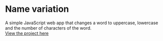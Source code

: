 # Name variation

A simple JavaScript web app that changes a word to uppercase, lowercase and the number of characters of the word.
<br />
[View the project here](https://oyelakin-mercy.github.io/variationapp.io/)
